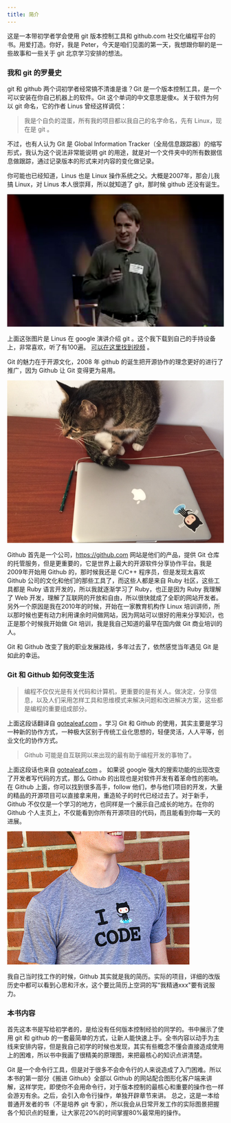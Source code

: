 ```yaml
---
title: 简介
---
```


这是一本带初学者学会使用 git 版本控制工具和 github.com 社交化编程平台的书。用爱打造。你好，我是 Peter，今天是咱们见面的第一天，我想跟你聊的是一些故事和一些关于 git 北京学习安排的想法。

### 我和 git 的罗曼史

git 和 github 两个词初学者经常搞不清谁是谁？Git 是一个版本控制工具，是一个可以安装在你自己机器上的软件。Git 这个单词的中文意思是傻x。关于软件为何以 git 命名，它的作者 Linus 曾经这样调侃：

>我是个自负的混蛋，所有我的项目都以我自己的名字命名，先有 Linux，现在是 git 。

<!-- > “I’m an egotistical bastard, and I name all my projects after myself.
First Linux, now git.” – Linus -->

不过，也有人认为 Git 是 Global Information Tracker（全局信息跟踪器）的缩写形式，我认为这个说法非常能说明 git 的用途，就是对一个文件夹中的所有数据信息做跟踪，通过记录版本的形式来对内容的变化做记录。

你可能也已经知道，Linus 也是 Linux 操作系统之父。大概是2007年，那会儿我搞 Linux，对 Linus 本人很崇拜，所以就知道了 git，那时候 github 还没有诞生。

![](./images/introduction/linus_gittalk.jpg)

上面这张图片是 Linus 在 google 演讲介绍 git 。这个我下载到自己的手持设备上，非常喜欢，听了有100遍。 [可以在这里找到视频](http://git-scm.com/doc/ext) 。

Git 的魅力在于开源文化，2008 年 github 的诞生把开源协作的理念更好的进行了推广，因为 Github 让 Git 变得更为易用。

![github](./images/introduction/github_cat.jpg)

Github 首先是一个公司，<https://github.com> 网站是他们的产品，提供 Git 仓库的托管服务，但是更重要的，它是世界上最大的开源软件分享协作平台。我是2009年开始用 Github 的，那时候我还是 C/C++ 程序员，但是发现太喜欢 Github 公司的文化和他们的那些工具了，而这些人都是来自 Ruby 社区，这些工具都是 Ruby 语言开发的，所以我就逐渐学习了 Ruby，也正是因为 Ruby 我理解了 Web 开发，理解了互联网的开放和自由，所以很快就成了全职的网站开发者。另外一个原因是我在2010年的时候，开始在一家教育机构作 Linux 培训讲师，所以那时候也更有动力利用课余时间做网站，因为网站可以很好的用来分享知识，也正是那个时候我开始做 Git 培训，我是我自己知道的最早在国内做 Git 商业培训的人。


Git 和 Github 改变了我的职业发展路线，多年过去了，依然感觉当年遇见 Git 是如此的幸运。

### Git 和 Github 如何改变生活

<!-- >Programming is not just code and computers. It's about people. It is decision making, information sharing, and the tools and mental models we use to solve problems and iterate on the solutions. -->

>编程不仅仅光是有关代码和计算机，更重要的是有关人。做决定，分享信息，以及人们采用怎样工具和思维模式来解决问题和改进解决方案，这些都是编程的重要组成部分。

上面这段话翻译自 [gotealeaf.com](http://www.gotealeaf.com/books/git/read/introduction#gettingstarted) 。学习 Git 和 Github 的使用，其实主要是学习一种新的协作方式，一种极大区别于传统工业化思想的，轻便灵活，人人平等，创业文化的协作方式。

<!-- >GitHub.com might be the best thing that has happened to software development since the Internet.  -->

> Github 可能是自互联网以来出现的最有助于编程开发的事物了。

上面这段话也来自 [gotealeaf.com](http://www.gotealeaf.com/books/git/read/introduction#whatisgithub) 。
如果说 google 强大的搜索功能的出现改变了开发者写代码的方式，那么 Github 的出现也是对软件开发有着革命性的影响。在 Github 上面，你可以找到很多高手，follow 他们，参与他们项目的开发，大量的精品的开源项目可以直接拿来用，重造轮子的时代已经过去了。对于新手，Github 不仅仅是一个学习的地方，也同样是一个展示自己成长的地方。在你的 Github 个人主页上，不仅能看到你所有开源项目的代码，而且能看到你每一天的进展。


![](images/introduction/i_github.jpg)

我自己当时找工作的时候，Github 其实就是我的简历。实际的项目，详细的改版历史中都可以看到心思和汗水，这个要比简历上空洞的写“我精通xxx"要有说服力。

### 本书内容

首先这本书是写给初学者的，是给没有任何版本控制经验的同学的。书中展示了使用 git 和 github 的一套最简单的方式，让新人能快速上手。全书内容以动手为主线来安排内容，但是我自己初学的时候也发现，其实有些概念不懂会直接造成使用上的困难，所以书中我画了很精美的原理图，来把最核心的知识点讲清楚。

Git 是一个命令行工具，但是对于很多不会命令行的人来说造成了入门困难。所以本书的第一部分《搬进 Github》全部以 Github 的网站配合图形化客户端来讲解，这样学完，即使你不会用命令行，对于版本控制的最核心和重要的操作也一样会游刃有余。之后，会引入命令行操作，单独开辟章节来讲。 总之，这是一本给普通开发者的书（不是培养 git 专家），所以我会从日常开发工作的实际图景把握各个知识点的轻重，让大家花20%的时间掌握80%最常用的操作。